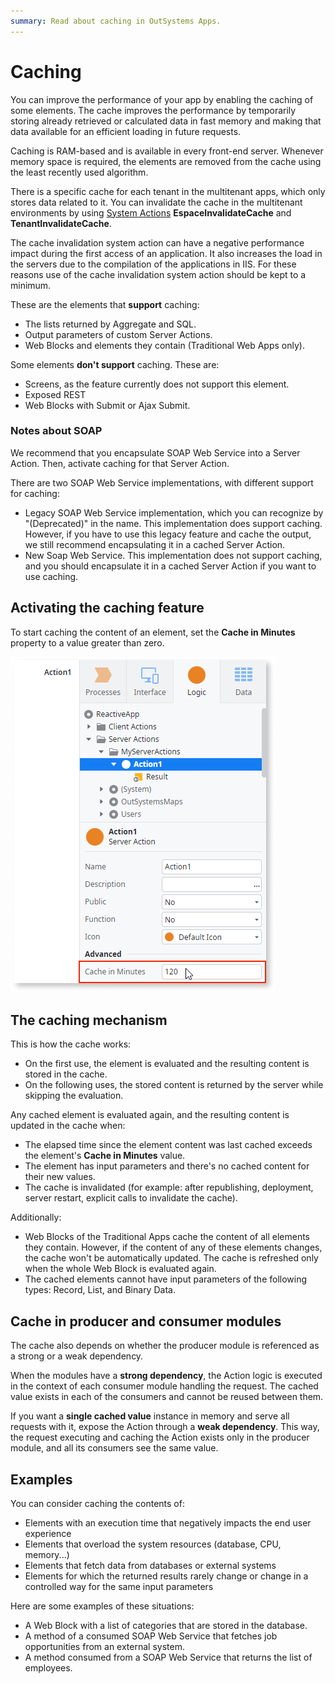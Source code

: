 ```yaml
---
summary: Read about caching in OutSystems Apps.
---
```


# Caching

You can improve the performance of your app by enabling the caching of some elements. The cache improves the performance by temporarily storing already retrieved or calculated data in fast memory and making that data available for an efficient loading in future requests.

Caching is RAM-based and is available in every front-end server. Whenever memory space is required, the elements are removed from the cache using the least recently used algorithm.

There is a specific cache for each tenant in the multitenant apps, which only stores data related to it. You can invalidate the cache in the multitenant environments by using [System Actions](../../ref/apis/auto/system-actions.final.md) **EspaceInvalidateCache** and **TenantInvalidateCache**.

<div class="info" markdown="1">

The cache invalidation system action can have a negative performance impact during the first access of an application. It also increases the load in the servers due to the compilation of the applications in IIS. For these reasons use of the cache invalidation system action should be kept to a minimum.

</div>

These are the elements that **support** caching:

* The lists returned by Aggregate and SQL.
* Output parameters of custom Server Actions.
* Web Blocks and elements they contain (Traditional Web Apps only).

Some elements **don't support** caching. These are:

* Screens, as the feature currently does not support this element.
* Exposed REST
* Web Blocks with Submit or Ajax Submit.

### Notes about SOAP

We recommend that you encapsulate SOAP Web Service into a Server Action. Then, activate caching for that Server Action.

There are two SOAP Web Service implementations, with different support for caching:

* Legacy SOAP Web Service implementation, which you can recognize by "(Deprecated)" in the name. This implementation does support caching. However, if you have to use this legacy feature and cache the output, we still recommend encapsulating it in a cached Server Action.
* New Soap Web Service. This implementation does not support caching, and you should encapsulate it in a cached Server Action if you want to use caching.

## Activating the caching feature

To start caching the content of an element, set the **Cache in Minutes** property to a value greater than zero.

![Cache settings showing Cache in minutes property](images/cache-in-minutes-property.png?width=350)

## The caching mechanism

This is how the cache works:

* On the first use, the element is evaluated and the resulting content is stored in the cache. 
* On the following uses, the stored content is returned by the server while skipping the evaluation. 

Any cached element is evaluated again, and the resulting content is updated in the cache when:

* The elapsed time since the element content was last cached exceeds the element's **Cache in Minutes** value. 
* The element has input parameters and there's no cached content for their new values.
* The cache is invalidated (for example: after republishing, deployment, server restart, explicit calls to invalidate the cache).

Additionally:

* Web Blocks of the Traditional Apps cache the content of all elements they contain. However, if the content of any of these elements changes, the cache won't be automatically updated. The cache is refreshed only when the whole Web Block is evaluated again.
* The cached elements cannot have input parameters of the following types: Record, List, and Binary Data.

## Cache in producer and consumer modules

The cache also depends on whether the producer module is referenced as a strong or a weak dependency. 

When the modules have a **strong dependency**, the Action logic is executed in the context of each consumer module handling the request. The cached value exists in each of the consumers and cannot be reused between them.

If you want a **single cached value** instance in memory and serve all requests with it, expose the Action through a **weak dependency**. This way, the request executing and caching the Action exists only in the producer module, and all its consumers see the same value.

## Examples

You can consider caching the contents of:

* Elements with an execution time that negatively impacts the end user experience 
* Elements that overload the system resources (database, CPU, memory...) 
* Elements that fetch data from databases or external systems
* Elements for which the returned results rarely change or change in a controlled way for the same input parameters 

Here are some examples of these situations:

* A Web Block with a list of categories that are stored in the database.
* A method of a consumed SOAP Web Service that fetches job opportunities from an external system. 
* A method consumed from a SOAP Web Service that returns the list of employees.

